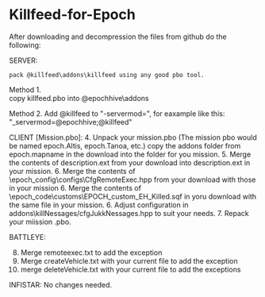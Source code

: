 # Killfeed-for-Epoch

After downloading and decompression the files from github do the following:

SERVER:

    pack @killfeed\addons\killfeed using any good pbo tool.

Method 1.   
    copy killfeed.pbo into @epochhive\addons

Method 2.
    Add @killfeed to "-servermod=", for eaxample like this:  "_servermod=@epochhive;@killfeed" 

CLIENT [Mission.pbo]:
4. Unpack your mission.pbo (The mission pbo would be named epoch.Altis, epoch.Tanoa, etc.)
   copy the addons folder from epoch.mapname in the download into the folder for you mission.
5. Merge the contents of description.ext from your download into description.ext in your mission.
6. Merge the contents of \epoch_config\configs\CfgRemoteExec.hpp from your download with those in your mission
6. Merge the contents of \epoch_code\customs\EPOCH_custom_EH_Killed.sqf in yoru download with the same file in your mission.
6. Adjust configuration in addons\killNessages\/cfgJukkNessages.hpp to suit your needs.
7. Repack your miission .pbo.

BATTLEYE:

8. Merge remoteexec.txt to add the exception
9. Merge createVehicle.txt with your current file to add the exception
10. merge deleteVehicle.txt with your current file to add the exceptions

INFISTAR: No changes needed.


